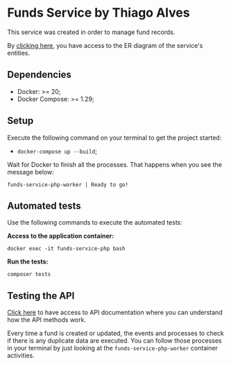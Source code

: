# Funds Service by Thiago Alves

This service was created in order to manage fund records.

By [clicking here](https://drive.google.com/file/d/1hMMh2leEIIfFs8zhtudUhTgAT62cseXU/view), you have access to the ER
diagram of the service's entities.

## Dependencies

- Docker: >= 20;
- Docker Compose: >= 1.29;

## Setup

Execute the following command on your terminal to get the project started:

- `docker-compose up --build`;

Wait for Docker to finish all the processes. That happens when you see the message below:

```
funds-service-php-worker | Ready to go!
```

## Automated tests

Use the following commands to execute the automated tests:

**Access to the application container:**

```
docker exec -it funds-service-php bash
```

**Run the tests:**

```
composer tests
```

## Testing the API

[Click here](https://documenter.getpostman.com/view/2046871/2s9Ye8gFSi) to have access to API documentation
where you can understand how the API methods work.

Every time a fund is created or updated, the events and processes to check if there is any duplicate data are
executed. You can follow those processes in your terminal by just looking at the `funds-service-php-worker` container
activities.

